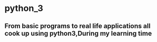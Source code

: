 # python_3
## From basic programs to real life applications all cook up using python3,During my learning time
